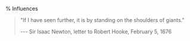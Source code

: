 % Influences

> "If I have seen further, it is by standing on the shoulders of giants."
> 
> --- Sir Isaac Newton, letter to Robert Hooke, February 5, 1676